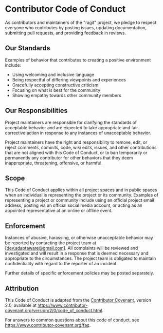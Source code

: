 # Contributor Code of Conduct

As contributors and maintainers of the "ragit" project, we pledge to respect
everyone who contributes by posting issues, updating documentation, submitting
pull requests, and providing feedback in reviews.

## Our Standards

Examples of behavior that contributes to creating a positive environment include:

- Using welcoming and inclusive language
- Being respectful of differing viewpoints and experiences
- Gracefully accepting constructive criticism
- Focusing on what is best for the community
- Showing empathy towards other community members

## Our Responsibilities

Project maintainers are responsible for clarifying the standards of acceptable
behavior and are expected to take appropriate and fair corrective action in
response to any instances of unacceptable behavior.

Project maintainers have the right and responsibility to remove, edit, or
reject comments, commits, code, wiki edits, issues, and other contributions
that are not aligned with this Code of Conduct, or to ban temporarily or
permanently any contributor for other behaviors that they deem inappropriate,
threatening, offensive, or harmful.

## Scope

This Code of Conduct applies within all project spaces and in public spaces
when an individual is representing the project or its community. Examples of
representing a project or community include using an official project email
address, posting via an official social media account, or acting as an
appointed representative at an online or offline event.

## Enforcement

Instances of abusive, harassing, or otherwise unacceptable behavior may be
reported by contacting the project team at [dev.adaptaware@gmail.com]. All complaints will be
reviewed and investigated and will result in a response that is deemed
necessary and appropriate to the circumstances. The project team is obligated
to maintain confidentiality with regard to the reporter of an incident.

Further details of specific enforcement policies may be posted separately.

## Attribution

This Code of Conduct is adapted from the [Contributor
Covenant](https://www.contributor-covenant.org), version 2.0, available at
https://www.contributor-covenant.org/version/2/0/code_of_conduct.html.

For answers to common questions about this code of conduct, see
https://www.contributor-covenant.org/faq.
